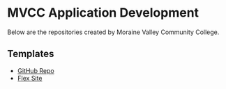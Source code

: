 # MVCC Application Development

Below are the repositories created by Moraine Valley Community College.

## Templates

* [GitHub Repo](https://github.com/mvccdev/github-repo-template)
* [Flex Site](https://github.com/mvccdev/flex-site-template)
